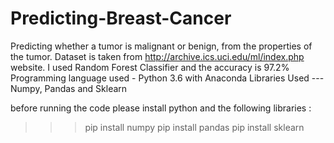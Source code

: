 # Predicting-Breast-Cancer
Predicting whether a tumor is malignant or benign, from the properties of the tumor.
Dataset is taken from http://archive.ics.uci.edu/ml/index.php website.
I used Random Forest Classifier and the accuracy is 97.2%
Programming language used - Python 3.6 with Anaconda
Libraries Used --- Numpy, Pandas and Sklearn

before running the code please install python and the following libraries :
>>> pip install numpy
>>> pip install pandas
>>> pip install sklearn
